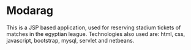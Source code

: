 # Modarag
This is a JSP based application, used for reserving stadium tickets of matches in the egyptian league.
Technologies also used are: html, css, javascript, bootstrap, mysql, servlet and netbeans. 
